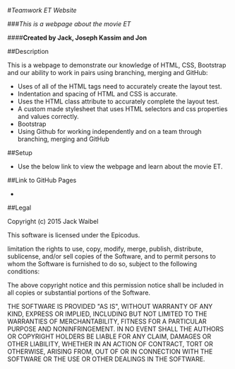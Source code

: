 #_Teamwork ET Website_

###*This is a webpage about the movie ET*

####**Created by Jack, Joseph Kassim and Jon**

##Description

This is a webpage to demonstrate our knowledge of HTML, CSS, Bootstrap and our ability to work in pairs using branching, merging and GitHub:

* Uses of all of the HTML tags need to accurately create the layout test.
* Indentation and spacing of HTML and CSS is accurate.
* Uses the HTML class attribute to accurately complete the layout test.
* A custom made stylesheet that uses HTML selectors and css properties and values correctly.
* Bootstrap
* Using Github for working independently and on a team through branching, merging and GitHub

##Setup
* Use the below link to view the webpage and learn about the movie ET.

##Link to GitHub Pages

*

##Legal

Copyright (c) 2015 Jack Waibel

This software is licensed under the Epicodus.

limitation the rights to use, copy, modify, merge, publish, distribute, sublicense, and/or sell copies of the Software, and to permit persons to whom the Software is furnished to do so, subject to the following conditions:

The above copyright notice and this permission notice shall be included in all copies or substantial portions of the Software.

THE SOFTWARE IS PROVIDED "AS IS", WITHOUT WARRANTY OF ANY KIND, EXPRESS OR IMPLIED, INCLUDING BUT NOT LIMITED TO THE WARRANTIES OF MERCHANTABILITY, FITNESS FOR A PARTICULAR PURPOSE AND NONINFRINGEMENT. IN NO EVENT SHALL THE AUTHORS OR COPYRIGHT HOLDERS BE LIABLE FOR ANY CLAIM, DAMAGES OR OTHER LIABILITY, WHETHER IN AN ACTION OF CONTRACT, TORT OR OTHERWISE, ARISING FROM, OUT OF OR IN CONNECTION WITH THE SOFTWARE OR THE USE OR OTHER DEALINGS IN THE SOFTWARE.
